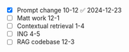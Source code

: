 
- [x] Prompt change 10-12 ✅ 2024-12-23
- [ ] Matt work 12-1
- [ ] Contextual retrieval 1-4
- [ ] ING 4-5
- [ ] RAG codebase 12-3
